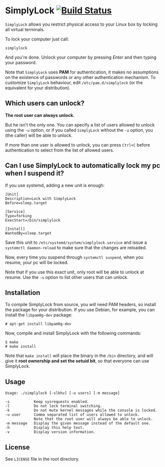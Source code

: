 # SimplyLock [![Build Status](https://travis-ci.org/95ulisse/simplylock.svg?branch=master)](https://travis-ci.org/95ulisse/simplylock)

`SimplyLock` allows you restrict physical access to your Linux box by locking all virtual terminals.

To lock your computer just call:

```
simplylock
```

And you're done. Unlock your computer by pressing *Enter* and then typing your password.

Note that `SimplyLock` uses **PAM** for authentication, it makes no assumptions on the existence
of passwords or any other authentication mechanism. To customize `SimplyLock` behaviour, edit
`/etc/pam.d/simplylock` (or the equivalent for your distribution).

## Which users can unlock?

**The root user can always unlock.**

But he isn't the only one. You can specify a list of users allowed to unlock using the `-u` option,
or if you called `SimplyLock` without the `-u` option, you (the caller) will be able to unlock.

If more than one user is allowed to unlock, you can press `Ctrl+C` before authentication to
select from the list of allowed users.

## Can I use SimplyLock to automatically lock my pc when I suspend it?

If you use systemd, adding a new unit is enough:

```
[Unit]
Description=Lock with SimplyLock
Before=sleep.target

[Service]
Type=forking
ExecStart=/bin/simplylock

[Install]
WantedBy=sleep.target
```

Save this unit to `/etc/systemd/system/simplylock.service` and issue a `systemctl daemon-reload`
to make sure that the changes are reloaded.

Now, every time you suspend through `systemctl suspend`, when you resume, your pc will be locked.

Note that if you use this exact unit, only root will be able to unlock at resume.
Use the `-u` option to list other users that can unlock.

## Installation

To compile SimplyLock from source, you will need PAM headers, so install the package for your
distribution. If you use Debian, for example, you can install the `libpam0g-dev` package:

```
# apt-get install libpam0g-dev
```

Now, compile and install SimplyLock with the following commands:

```
$ make
# make install
```

Note that `make install` will place the binary in the `/bin` directory, and will give it
**root ownership and set the setuid bit**, so that everyone can use SimplyLock.

## Usage

```
Usage: ./simplylock [-slkhv] [-u users] [-m message]

-s           Keep sysrequests enabled.
-l           Do not lock terminal switching.
-k           Do not mute kernel messages while the console is locked.
-u user      Comma separated list of users allowed to unlock.
             Note that the root user will always be able to unlock.
-m message   Display the given message instead of the default one.
-h           Display this help text.
-v           Display version information.
```

## License

See `LICENSE` file in the root directory.
